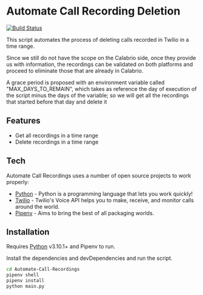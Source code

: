 # Automate Call Recording Deletion

[![Build Status](https://travis-ci.org/joemccann/dillinger.svg?branch=master)](https://travis-ci.org/joemccann/dillinger)

This script automates the process of deleting calls recorded in Twilio in a time range.

Since we still do not have the scope on the Calabrio side, once they provide us with information, the recordings can be validated on both platforms and proceed to eliminate those that are already in Calabrio.

A grace period is proposed with an environment variable called "MAX_DAYS_TO_REMAIN", which takes as reference the day of execution of the script minus the days of the variable; so we will get all the recordings that started before that day and delete it

## Features

- Get all recordings in a time range
- Delete recordings in a time range

## Tech

Automate Call Recordings uses a number of open source projects to work properly:

- [Python] - Python is a programming language that lets you work quickly!
- [Twilio] - Twilio's Voice API helps you to make, receive, and monitor calls around the world.
- [Pipenv] - Aims to bring the best of all packaging worlds.

## Installation

Requires [Python] v3.10.1+ and Pipenv to run.

Install the dependencies and devDependencies and run the script.

```sh
cd Automate-Call-Recordings
pipenv shell
pipenv install
python main.py
```

[//]: # (These are reference links used in the body of this note and get stripped out when the markdown processor does its job. There is no need to format nicely because it shouldn't be seen. Thanks SO - http://stackoverflow.com/questions/4823468/store-comments-in-markdown-syntax)

   [Python]: <https://www.python.org/>
   [Twilio]: <https://www.twilio.com/docs/voice/api/recording#fetch-a-recording-media-file>
   [Pipenv]: <https://pipenv.pypa.io/en/latest/>
